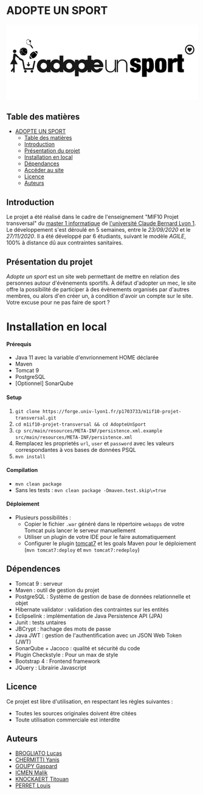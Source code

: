 # ADOPTE UN SPORT

<p align="center">
    <img src="AdopteUnSport/src/main/webapp/static/img/logo.png" alt="logo" />
</p>


## Table des matières 

- [ADOPTE UN SPORT](#adopte-un-sport)
  - [Table des matières](#table-des-matières)
  - [Introduction](#introduction)
  - [Présentation du projet](#présentation-du-projet)
  - [Installation en local](#installation-en-local)
  - [Dépendances](#dépendances)
  - [Accéder au site](#accéder-au-site)
  - [Licence](#licence)
  - [Auteurs](#auteurs)



## Introduction

Le projet a été réalisé dans le cadre de l'enseignement "MIF10 Projet transversal" du [master 1 informatique](http://master-info.univ-lyon1.fr/M1/) de [l'université Claude Bernard Lyon 1](https://www.univ-lyon1.fr/). Le développement s'est déroulé en 5 semaines, entre le *23/09/2020* et  le *27/11/2020*. Il a été développé par 6 étudiants, suivant le modèle *AGILE*, 100% à distance dû aux contraintes sanitaires.



## Présentation du projet 

*Adopte un sport* est un site web permettant de mettre en relation des personnes autour d'évènements sportifs. À défaut d'adopter un mec, le site offre la possibilité de participer à des évènements organisés par d'autres membres, ou alors d'en créer un, à condition d'avoir un compte sur le site. Votre excuse pour ne pas faire de sport ? 



# Installation en local

#### Prérequis
- Java 11 avec la variable d'envrionnement HOME déclarée
- Maven 
- Tomcat 9
- PostgreSQL
- [Optionnel] SonarQube

#### Setup

1. `git clone https://forge.univ-lyon1.fr/p1703733/m1if10-projet-transversal.git`
2. `cd m1if10-projet-transversal && cd AdopteUnSport`
3. `cp src/main/resources/META-INF/persistence.xml.example src/main/resources/META-INF/persistence.xml`
4. Remplacez les proprietés `url`, `user` et `password` avec les valeurs correspondantes à vos bases de données PSQL
5. `mvn install`

#### Compilation

- `mvn clean package`
- Sans les tests : `mvn clean package -Dmaven.test.skip\=true`


#### Déploiement

- Plusieurs possibilités : 
  - Copier le fichier `.war` généré dans le répertoire `webapps` de votre Tomcat puis lancer le serveur manuellement 
  - Utiliser un plugin de votre IDE pour le faire automatiquement
  - Configurer le plugin [tomcat7](https://www.baeldung.com/tomcat-deploy-war) et les goals Maven pour le déploiement (`mvn tomcat7:deploy` et `mvn tomcat7:redeploy`)
  


## Dépendences

- Tomcat 9 : serveur
- Maven : outil de gestion du projet
- PostgreSQL : Système de gestion de base de données relationnelle et objet
- Hibernate validator : validation des contraintes sur les entités
- Eclipselink : implémentation de Java Persistence API (JPA)
- Junit : tests untaires
- JBCrypt : hachage des mots de passe
- Java JWT : gestion de l'authentification avec un JSON Web Token (JWT)
- SonarQube + Jacoco : qualité et sécurité du code
- Plugin Checkstyle : Pour un max de style
- Bootstrap 4 : Frontend framework
- JQuery : Librairie Javascript



## Licence

Ce projet est libre d'utilisation, en respectant les règles suivantes :
- Toutes les sources originales doivent être citées
- Toute utilisation commerciale est interdite
  


## Auteurs

- [BROGLIATO Lucas](https://forge.univ-lyon1.fr/p1703733)
- [CHERMITTI Yanis](https://forge.univ-lyon1.fr/p1601402)
- [GOUPY Gaspard](https://forge.univ-lyon1.fr/p1708658)
- [ICMEN Malik](https://forge.univ-lyon1.fr/p1704010)
- [KNOCKAERT Titouan](https://forge.univ-lyon1.fr/p2004365)
- [PERRET Louis](https://forge.univ-lyon1.fr/p1700063)

